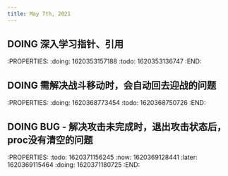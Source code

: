 ```yaml
---
title: May 7th, 2021
---
```


## DOING 深入学习指针、引用
:PROPERTIES:
:doing: 1620353157188
:todo: 1620353136747
:END:
## DOING 需解决战斗移动时，会自动回去迎战的问题
:PROPERTIES:
:doing: 1620368773454
:todo: 1620368750726
:END:
## DOING BUG - 解决攻击未完成时，退出攻击状态后，proc没有清空的问题
:PROPERTIES:
:todo: 1620371156245
:now: 1620369128441
:later: 1620369115464
:doing: 1620371180725
:END:
